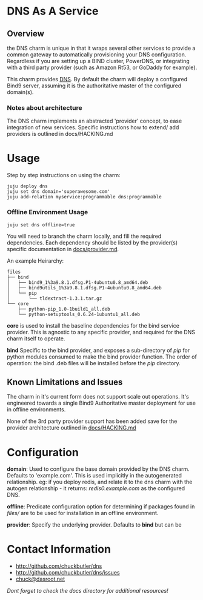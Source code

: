 # DNS As A Service

## Overview

the DNS charm is unique in that it wraps several other services to provide a common gateway to automatically provisioning your DNS configuration. Regardless if you are setting up a BIND cluster, PowerDNS, or integrating with a third party provider (such as Amazon Rt53, or GoDaddy for example).

This charm provides [DNS](http://en.wikipedia.org/wiki/Domain_Name_System). By default the charm will deploy a configured Bind9 server, assuming it is the authoritative master of the configured domain(s).


### Notes about architecture

The DNS charm implements an abstracted 'provider' concept, to ease integration of new services. Specific instructions how to extend/ add providers is outlined in docs/HACKING.md 

# Usage

Step by step instructions on using the charm:

    juju deploy dns
    juju set dns domain='superawesome.com'
    juju add-relation myservice:programmable dns:programmable

### Offline Environment Usage

    juju set dns offline=true

You will need to branch the charm locally, and fill the required dependencies. Each dependency should be listed by the provider(s) specific documentation in [docs/provider.md](docs/provider.md).

An example Heirarchy:

    files
    ├── bind
    │   ├── bind9_1%3a9.8.1.dfsg.P1-4ubuntu0.8_amd64.deb
    │   ├── bind9utils_1%3a9.8.1.dfsg.P1-4ubuntu0.8_amd64.deb
    │   └── pip
    │       └── tldextract-1.3.1.tar.gz
    └── core
        ├── python-pip_1.0-1build1_all.deb
        └── python-setuptools_0.6.24-1ubuntu1_all.deb

**core** is used to install the baseline dependencies for the bind service provider. This is agnostic to any specific provider, and required for the DNS charm itself to operate.

**bind** Specific to the bind provider, and exposes a sub-directory of *pip* for python modules consumed to make the bind provider function. The order of operation: the bind .deb files will be installed before the *pip* directory.


## Known Limitations and Issues

The charm in it's current form does not support scale out operations. It's engineered towards a single Bind9 Authoritative master deployment for use in offline environments. 

None of the 3rd party provider support has been added save for the provider architecture outlined in [docs/HACKING.md](docs/HACKING.md)

# Configuration

**domain**: Used to configure the base domain provided by the DNS charm. Defaults to 'example.com'. This is used implicitly in the autogenerated relationship. eg: if you deploy redis, and relate it to the dns charm with the autogen relationship - it returns: *redis0.example.com* as the configured DNS.

**offline**: Predicate configuration option for determining if packages found in *files/<provider>* are to be used for installation in an offline environment.

**provider**: Specify the underlying provider. Defaults to **bind** but can be 


# Contact Information

- http://github.com/chuckbutler/dns
- http://github.com/chuckbutler/dns/issues
- chuck@dasroot.net

*Dont forget to check the docs directory for additional resources!*
